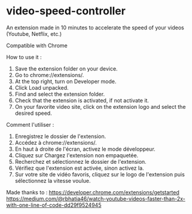 # video-speed-controller
An extension made in 10 minutes to accelerate the speed of your videos (Youtube, Netflix, etc.)

Compatible with Chrome

How to use it :
1. Save the extension folder on your device.
2. Go to chrome://extensions/.
3. At the top right, turn on Developer mode.
4. Click Load unpacked.
5. Find and select the extension folder.
6. Check that the extension is activated, if not activate it.
7. On your favorite video site, click on the extension logo and select the desired speed.

Comment l'utiliser :
1. Enregistrez le dossier de l'extension.
2. Accédez à chrome://extensions/.
3. En haut à droite de l'écran, activez le mode développeur.
4. Cliquez sur Chargez l'extension non empaquetée.
5. Recherchez et sélectionnez le dossier de l'extension.
6. Vérifiez que l'extension est activée, sinon activez la.
7. Sur votre site de vidéo favoris, cliquez sur le logo de l'extension puis sélectionnez la vitesse voulue.


Made thanks to :
https://developer.chrome.com/extensions/getstarted
https://medium.com/@rbhatia46/watch-youtube-videos-faster-than-2x-with-one-line-of-code-dd29f9524945
